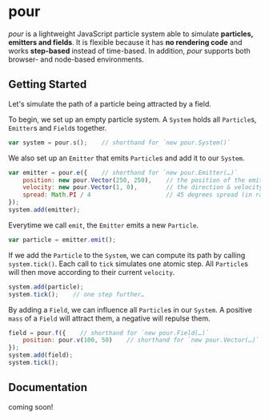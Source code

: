 # pour

*pour* is a lightweight JavaScript particle system able to simulate **particles, emitters and fields**. It is flexible because it has **no rendering code** and works **step-based** instead of time-based. In addition, *pour* supports both browser- and node-based environments.


## Getting Started

Let's simulate the path of a particle being attracted by a field.

To begin, we set up an empty particle system. A `System` holds all `Particle`s, `Emitter`s and `Field`s together.

```javascript
var system = pour.s();    // shorthand for `new pour.System()`
```

We also set up an `Emitter` that emits `Particle`s and add it to our `System`.

```javascript
var emitter = pour.e({    // shorthand for `new pour.Emitter(…)`
	position: new pour.Vector(250, 250),	// the position of the emitter
	velocity: new pour.Vector(1, 0),		// the direction & velocity of the particles
	spread: Math.PI / 4						// 45 degrees spread (in radians)
});
system.add(emitter);
```

Everytime we call `emit`, the `Emitter` emits a new `Particle`.

```javascript
var particle = emitter.emit();
```

If we add the `Particle` to the `System`, we can compute its path by calling `system.tick()`. Each call to `tick` simulates one atomic step. All `Particle`s will then move according to their current `velocity`.

```javascript
system.add(particle);
system.tick();    // one step further…
```

By adding a `Field`, we can influence all `Particle`s in our `System`. A positive `mass` of a `Field` will attract them, a negative will repulse them.

```javascript
field = pour.f({    // shorthand for `new pour.Field(…)`
	position: pour.v(100, 50)    // shorthand for `new pour.Vector(…)`
});
system.add(field);
system.tick();
```


## Documentation

coming soon!
